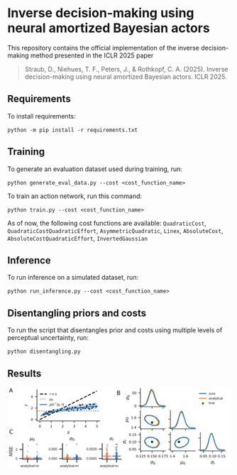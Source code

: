 # Inverse decision-making using neural amortized Bayesian actors

This repository contains the official implementation of the inverse decision-making method presented in the ICLR 2025 paper

> Straub, D., Niehues, T. F., Peters, J., & Rothkopf, C. A. (2025). Inverse decision-making using neural amortized Bayesian actors. ICLR 2025.

## Requirements

To install requirements:

```
python -m pip install -r requirements.txt
```

## Training

To generate an evaluation dataset used during training, run:

```
python generate_eval_data.py --cost <cost_function_name>
```

To train an action network, run this command:

```
python train.py --cost <cost_function_name>
```

As of now, the following cost functions are available: `QuadraticCost`, `QuadraticCostQuadraticEffort`, `AsymmetricQuadratic`, `Linex`, `AbsoluteCost`, `AbsoluteCostQuadraticEffort`, `InvertedGaussian`

## Inference

To run inference on a simulated dataset, run:

```
python run_inference.py --cost <cost_function_name>
```

## Disentangling priors and costs

To run the script that disentangles prior and costs using multiple levels of perceptual uncertainty, run:

```
python disentangling.py
```

## Results
![results](figure.png)
